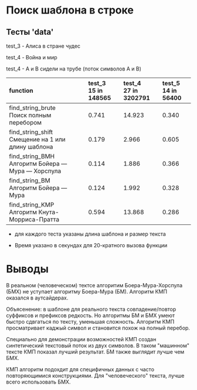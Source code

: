 # Поиск шаблона в строке




## Тесты 'data'

test_3 - Алиса в стране чудес

test_4 - Война и мир

test_4 - A и B сидели на трубе (поток символов А и B)

| function | test_3 <br> 15 in 148565| test_4 <br> 27 in 3202791| test_5 <br> 14 in 56400|
|:-------|:-------|:-------|:-------|
| find_string_brute <br> Поиск полным перебором | 0.741 | 14.923 | 0.340 |
| find_string_shift <br> Смещение на 1 или длину шаблона | 0.179 | 2.966 | 0.605 |
| find_string_BMH <br> Алгоритм Бойера — Мура — Хорспула | 0.114 | 1.886 | 0.366 |
| find_string_BM <br> Алгоритм Бойера — Мура | 0.124 | 1.992 | 0.328 |
| find_string_KMP <br> Алгоритм Кнута-Морриса-Пратта | 0.594 | 13.868 | 0.286 |

* для каждого теста указаны длина шаблона и размер текста

* Время указано в секундах для 20-кратного  вызова функции


# Выводы
В реальном (человеческом) тектсе алгоритим Боера-Мура-Хорспула (БМХ) не уступает алгоритму Боера-Мура (БМ). Алгоритм КМП оказался в аутсайдерах.

Объясенение:  в шаблоне для реального текста совпадение/повтор суффиксов и префиксов редкость. Но алгоритмы  БМ и БМХ умеют быстро сдвгаться по тексту, уменьшая сложность. Алгоритм КМП  просматривает каджый символ и становится похож на полный перебор.

Специально для демонстрации возможностей КМП создан синтетический текстовый поток из двух символов.
В таком "машинном" тексте КМП показал лучший результат. БМ также выглядит лучше чем БМХ.

КМП алгоритм подохдит для специфичных данных с часто повторяющимися конструкциями.
Для "человеческого" текста, лучше всего использовать БМХ.
